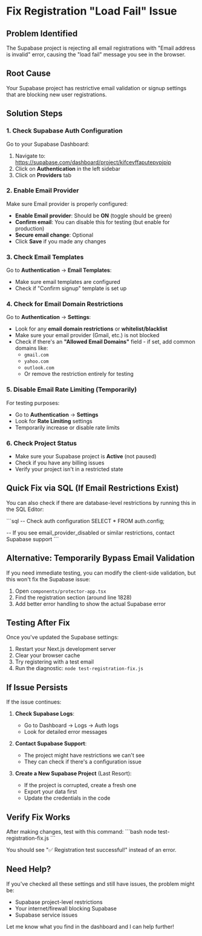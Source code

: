 # Fix Registration "Load Fail" Issue

## Problem Identified
The Supabase project is rejecting all email registrations with "Email address is invalid" error, causing the "load fail" message you see in the browser.

## Root Cause
Your Supabase project has restrictive email validation or signup settings that are blocking new user registrations.

## Solution Steps

### 1. Check Supabase Auth Configuration

Go to your Supabase Dashboard:
1. Navigate to: https://supabase.com/dashboard/project/kifcevffaputepvpjpip
2. Click on **Authentication** in the left sidebar
3. Click on **Providers** tab

### 2. Enable Email Provider

Make sure Email provider is properly configured:
- **Enable Email provider**: Should be **ON** (toggle should be green)
- **Confirm email**: You can disable this for testing (but enable for production)
- **Secure email change**: Optional
- Click **Save** if you made any changes

### 3. Check Email Templates

Go to **Authentication** → **Email Templates**:
- Make sure email templates are configured
- Check if "Confirm signup" template is set up

### 4. Check for Email Domain Restrictions

Go to **Authentication** → **Settings**:
- Look for any **email domain restrictions** or **whitelist/blacklist**
- Make sure your email provider (Gmail, etc.) is not blocked
- Check if there's an **"Allowed Email Domains"** field - if set, add common domains like:
  - `gmail.com`
  - `yahoo.com`
  - `outlook.com`
  - Or remove the restriction entirely for testing

### 5. Disable Email Rate Limiting (Temporarily)

For testing purposes:
- Go to **Authentication** → **Settings**
- Look for **Rate Limiting** settings
- Temporarily increase or disable rate limits

### 6. Check Project Status

- Make sure your Supabase project is **Active** (not paused)
- Check if you have any billing issues
- Verify your project isn't in a restricted state

## Quick Fix via SQL (If Email Restrictions Exist)

You can also check if there are database-level restrictions by running this in the SQL Editor:

\`\`\`sql
-- Check auth configuration
SELECT * FROM auth.config;

-- If you see email_provider_disabled or similar restrictions, contact Supabase support
\`\`\`

## Alternative: Temporarily Bypass Email Validation

If you need immediate testing, you can modify the client-side validation, but this won't fix the Supabase issue:

1. Open `components/protector-app.tsx`
2. Find the registration section (around line 1828)
3. Add better error handling to show the actual Supabase error

## Testing After Fix

Once you've updated the Supabase settings:

1. Restart your Next.js development server
2. Clear your browser cache
3. Try registering with a test email
4. Run the diagnostic: `node test-registration-fix.js`

## If Issue Persists

If the issue continues:

1. **Check Supabase Logs**: 
   - Go to Dashboard → Logs → Auth logs
   - Look for detailed error messages

2. **Contact Supabase Support**:
   - The project might have restrictions we can't see
   - They can check if there's a configuration issue

3. **Create a New Supabase Project** (Last Resort):
   - If the project is corrupted, create a fresh one
   - Export your data first
   - Update the credentials in the code

## Verify Fix Works

After making changes, test with this command:
\`\`\`bash
node test-registration-fix.js
\`\`\`

You should see "✅ Registration test successful!" instead of an error.

## Need Help?

If you've checked all these settings and still have issues, the problem might be:
- Supabase project-level restrictions
- Your internet/firewall blocking Supabase
- Supabase service issues

Let me know what you find in the dashboard and I can help further!


